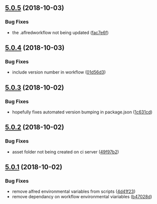 ## [5.0.5](https://github.com/moranje/alfred-workflow-todoist/compare/v5.0.4...v5.0.5) (2018-10-03)


### Bug Fixes

* the .aflredworkflow not being updated ([fac7e6f](https://github.com/moranje/alfred-workflow-todoist/commit/fac7e6f))

## [5.0.4](https://github.com/moranje/alfred-workflow-todoist/compare/v5.0.3...v5.0.4) (2018-10-03)


### Bug Fixes

* include version number in workflow ([01d56d3](https://github.com/moranje/alfred-workflow-todoist/commit/01d56d3))

## [5.0.3](https://github.com/moranje/alfred-workflow-todoist/compare/v5.0.2...v5.0.3) (2018-10-02)


### Bug Fixes

* hopefully fixes automated version bumping in package.json ([1c631cd](https://github.com/moranje/alfred-workflow-todoist/commit/1c631cd))

## [5.0.2](https://github.com/moranje/alfred-workflow-todoist/compare/v5.0.1...v5.0.2) (2018-10-02)


### Bug Fixes

* asset folder not being created on ci server ([49f97b2](https://github.com/moranje/alfred-workflow-todoist/commit/49f97b2))

## [5.0.1](https://github.com/moranje/alfred-workflow-todoist/compare/v5.0.0...v5.0.1) (2018-10-02)


### Bug Fixes

* remove alfred environmental variables from scripts ([4d41f23](https://github.com/moranje/alfred-workflow-todoist/commit/4d41f23))
* remove dependancy on workflow environmental viariables ([b47028d](https://github.com/moranje/alfred-workflow-todoist/commit/b47028d))
